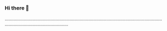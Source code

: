 ### Hi there 👋

..............................................................................................................................................................................
